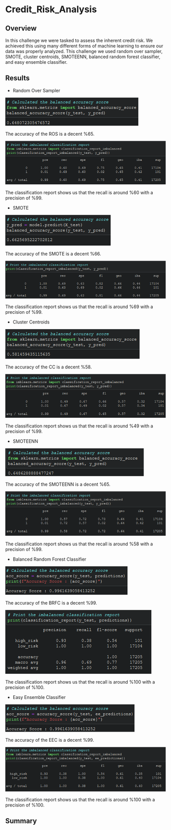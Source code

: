 # Credit_Risk_Analysis
## Overview 
In this challenge we were tasked to assess the inherent credit risk. We achieved this using many different forms of machine learning to ensure our data was properly analyzed. This challenge we used random over sampler, SMOTE, cluster centroids, SMOTEENN, balanced random forest classifier, and easy ensemble classifier.

## Results
- Random Over Sampler

!["Random Over Sampler Accuracy Score"](Resources/ros_acc_score.png)

The accuracy of the ROS is a decent %65.

!["Random Over Sampler Classification Report"](Resources/ros_class_report.png)

The classification report shows us that the recall is around %60 with a precision of %99.

- SMOTE

!["SMOTE Accuracy Score"](Resources/smote_acc_score.png)

The accuracy of the SMOTE is a decent %66.

!["SMOTE Classification Report"](Resources/smote_class_report.png)

The classification report shows us that the recall is around %69 with a precision of %99.

- Cluster Centroids

!["Cluster Centroids Accuracy Score"](Resources/cc_acc_score.png)

The accuracy of the CC is a decent %58.

!["Cluster Centroids Classification Report"](Resources/cc_class_report.png)

The classification report shows us that the recall is around %49 with a precision of %99.

- SMOTEENN

!["SMOTEENN Accuracy Score"](Resources/smoteenn_acc_score.png)

The accuracy of the SMOTEENN is a decent %65.

!["SMOTEENN Classification Report"](Resources/smoteenn_class_report.png)

The classification report shows us that the recall is around %58 with a precision of %99.

- Balanced Random Forest Classifier

!["Balanced Random Forest Classifier Accuracy Score"](Resources/brfc_acc_score.png)

The accuracy of the BRFC is a decent %99.

!["Balanced Random Forest Classifier Classification Report"](Resources/brfc_class_report.png)

The classification report shows us that the recall is around %100 with a precision of %100.

- Easy Ensemble Classifier

!["Easy Ensemble Classifier Accuracy Score"](Resources/ee_acc_score.png)

The accuracy of the EEC is a decent %99.

!["Easy Ensemble Classifier Classification Report"](Resources/ee_class_report.png)

The classification report shows us that the recall is around %100 with a precision of %100.

## Summary
